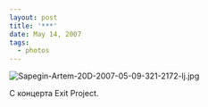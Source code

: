 ```yaml
---
layout: post
title: '***'
date: May 14, 2007
tags:
  - photos
---
```


![Sapegin-Artem-20D-2007-05-09-321-2172-lj.jpg](upload://Sapegin-Artem-20D-2007-05-09-321-2172-lj.jpg)

С концерта Exit Project.
